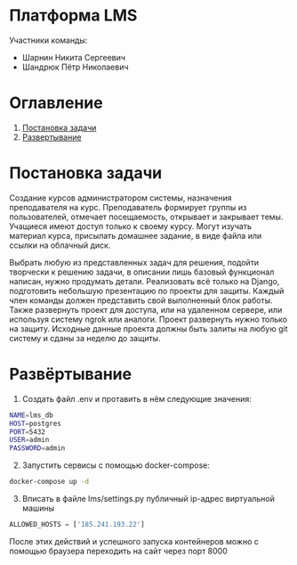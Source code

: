 # Платформа LMS
Участники команды:
- Шарнин Никита Сергеевич
- Шандрюк Пётр Николаевич

# Оглавление
1. [Постановка задачи](#постановка-задачи)
2. [Развертывание](#развертывание)

# Постановка задачи

Создание курсов администратором системы, назначения преподавателя на курс. Преподаватель формирует группы из пользователей, отмечает посещаемость, открывает и закрывает темы. Учащиеся имеют доступ только к своему курсу. Могут изучать материал курса, присылать домашнее задание, в виде файла или ссылки на облачный диск.

Выбрать любую из представленных задач для решения, подойти творчески к решению задачи, в описании лишь базовый функционал написан, нужно продумать детали. Реализовать всё только на Django, подготовить небольшую презентацию по проекты для защиты. Каждый член команды должен представить свой выполненный блок работы. Также развернуть проект для доступа, или на удаленном сервере, или используя систему ngrok или аналоги. Проект развернуть нужно только на защиту. Исходные данные проекта должны быть залиты на любую git систему и сданы за неделю до защиты.

# Развёртывание

1) Создать файл .env и протавить в нём следующие значения:
```bash
NAME=lms_db
HOST=postgres
PORT=5432
USER=admin
PASSWORD=admin
```
2) Запустить сервисы с помощью docker-compose:
```bash
docker-compose up -d
```

3) Вписать в файле lms/settings.py публичный ip-адрес виртуальной машины
```py
ALLOWED_HOSTS = ['185.241.193.22']
```

После этих действий и успешного запуска контейнеров можно с помощью браузера переходить на сайт через порт 8000
